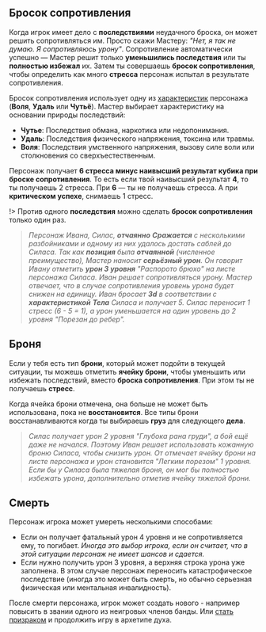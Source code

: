 ## Бросок сопротивления

Когда игрок имеет дело с **последствиями** неудачного броска, он может решить сопротивляться им. Просто скажи Мастеру: _"Нет, я так не думаю. Я сопротивляюсь урону"_. Сопротивление автоматически успешно — Мастер решит только **уменьшились последствия** или ты **полностью избежал** их. Затем ты совершаешь **бросок сопротивления**, чтобы определить как много **стресса** персонаж испытал в результате сопротивления.

Бросок сопротивления использует одну из [характеристик](actions-attributes?id=Рейтинг-характеристики) персонажа (**Воля**, **Удаль** или **Чутьё**). Мастер выбирает характеристику на основании природы последствий:

- **Чутье**: Последствия обмана, наркотика или недопонимания.
- **Удаль**: Последствия физического напряжения, токсина или травмы.
- **Воля**: Последствия умственного напряжения, вызову силе воли или столкновения со сверхъестественным.

Персонаж получает **6 стресса минус наивысший результат кубика при броске сопротивления**. То есть если твой наивысший результат **4**, то ты получаешь 2 стресса. При **6** — ты не получаешь стресса. А при **критическом успехе**, снимаешь 1 стресс.

!> Против одного **последствия** можно сделать **бросок сопротивления** только один раз.

> _Персонаж Ивана, Силас, **отчаянно** **Сражается** с несколькими разбойниками и одному из них удалось достать саблей до Силаса. Так как **позиция** была **отчаянной** (численное преимущество), Мастер наносит **серьёзный урон**. Он говорит Ивану отметить **урон 3 уровня** "Распорото брюхо" на листе персонажа Силаса. Иван решает сопротивляться урону. Мастер отвечает, что в случае сопротивления уровень урона будет снижен на единицу. Иван бросает **3d** в соответствии с **характеристикой** **Тела** Силаса и получает 5. Силас переносит 1 стресс (6 - 5 = 1), а урон уменьшается на один уровень до 2 уровня "Порезан до ребер"._

## Броня

Если у тебя есть тип **брони**, который может подойти в текущей ситуации, ты можешь отметить **ячейку брони**, чтобы уменьшить или избежать последствий, вместо **броска сопротивления**. При этом ты не получаешь **стресс**.

Когда ячейка брони отмечена, она больше не может быть использована, пока не **восстановится**. Все типы брони восстанавливаются когда ты выбираешь **груз** для следующего **дела**.

> _Силас получает урон 2 уровня "Глубока рана груди", а бой ещё даже не начался. Поэтому Иван решает использовать кожанную броню Силаса, чтобы снизить урон. От отмечает ячейку брони на листе персонажа и урон становится "Легким порезом" 1 уровня. Если бы у Силаса была тяжелая броня, он мог бы полностью избежать урона, дополнительно отметив ячейку тяжелой брони._

## Смерть

Персонаж игрока может умереть несколькими способами:

- Если он получает фатальный урон 4 уровня и не сопротивляется ему, то погибает. _Иногда это выбор игрока, если он считает, что в этой ситуации персонаж не имеет шансов и сдается._
- Если нужно получить урон 3 уровня, а верхняя строка урона уже заполнена. В этом случае персонаж переносить катастрофическое последствие (иногда это может быть смерть, но обычно серьезная физическая или ментальная инвалидность).

После смерти персонажа, игрок может создать нового - например повысить в звании одного из неигровых членов банды. Или [стать призраком](characters-spirits) и продолжить игру в архетипе духа.
